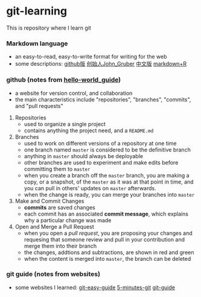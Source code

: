 # git-learning
This is repository where I learn git


### Markdown language
* an easy-to-read, easy-to-write format for writing for the web
* some descriptions: [github版](https://help.github.com/articles/basic-writing-and-formatting-syntax/) 
                     [创始人John_Gruber](http://daringfireball.net/projects/markdown/syntax) 
                     [中文版](http://wowubuntu.com/markdown/index.html) 
                     [markdown+R](http://www.yangzhiping.com/tech/r-markdown-knitr.html)


### github (notes from [hello-world_guide](https://guides.github.com/activities/hello-world/))
* a website for version control, and collaboration
* the main characteristics include "repositories", "branches", "commits", and "pull requests"

1. Repositories
   * used to organize a single project
   * contains anything the project need, and a ``README.md``
2. Branches
   * used to work on different versions of a repository at one time
   * one branch named ``master`` is considered to be the definitive branch
   * anything in ``master`` should always be deployable
   * other branches are used to experiment and make edits before committing them to ``master``
   * when you create a branch off the ``master`` branch, you are making a copy, or a snapshot, of the ``master`` as it was at that point in time, and you can pull in others' updates on ``master`` afterwards.
   * when the change is ready, you can merge your branches into ``master``
3. Make and Commit Changes
   * **commits** are saved changes
   * each commit has an associated **commit message**, which explains why a particular change was made
4. Open and Merge a Pull Request
   * when you open a *pull request*, you are proposing your changes and requesing that someone review and pull in your contribution and merge them into their branch
   * the changes, addtions and subtractions, are shown in red and green
   * when the content is merged into ``master``, the branch can be deleted


### git guide (notes from websites)
* some websites I learned: [git-easy-guide](http://www.runoob.com/manual/git-guide/) 
              [5-minutes-git](http://www.runoob.com/w3cnote/git-five-minutes-tutorial.html) 
              [git-guide](http://www.runoob.com/w3cnote/git-guide.html)